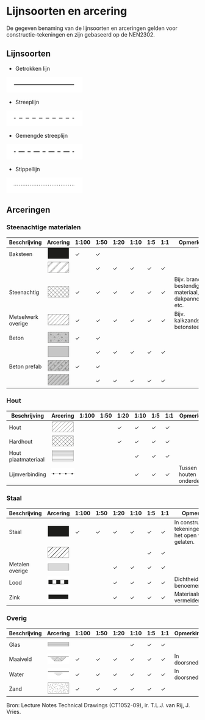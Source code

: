 # Lijnsoorten en arcering

De gegeven benaming van de lijnsoorten en arceringen gelden voor constructie-tekeningen en zijn gebaseerd op de NEN2302.

## Lijnsoorten

- Getrokken lijn

<img src="Images/LijnsoortenVDM_Tekengebied.png" alt="Getrokken lijn" class="bg-primary" width="200px">

- Streeplijn

<img src="Images/LijnsoortenVDM_Tekengebied1.png" alt="Streeplijn" class="bg-primary" width="200px">

- Gemengde streeplijn

<img src="Images/LijnsoortenVDM_Tekengebied2.png" alt="Gemengde streeplijn" class="bg-primary" width="200px">

- Stippellijn

<img src="Images/LijnsoortenVDM_Tekengebied3.png" alt="Stippellijn" class="bg-primary" width="200px">

## Arceringen

### Steenachtige materialen

| Beschrijving       | Arcering                                           | 1:100 | 1:50 | 1:20 | 1:10 | 1:5 | 1:1 | Opmerking                                        |
|-------------------|----------------------------------------------------|-------|------|------|------|-----|-----|--------------------------------------------------|
| Baksteen           | <img src="Images/1_Baksteen_1.jpg" alt="Baksteen 1" class="bg-primary" width="100px"> | ✓     | ✓    |      |      |     |     |                                                  |
|                   | <img src="Images/1_Baksteen_2.jpg" alt="Baksteen 2" class="bg-primary" width="100px"> |       | ✓    | ✓    | ✓    | ✓   | ✓   |                                                  |
| Steenachtig        | <img src="Images/02_steenachtig.jpg" alt="Steenachtig" class="bg-primary" width="100px"> | ✓     | ✓    | ✓    | ✓    | ✓   | ✓   | Bijv. brand bestendig materiaal, dakpannen, etc. |
| Metselwerk overige  | <img src="Images/03_metselwerk_overige.jpg" alt="Metselwerk overige" class="bg-primary" width="100px"> | ✓     | ✓    | ✓    | ✓    | ✓   | ✓   | Bijv. kalkzandsteen, betonsteen.                  |
| Beton             | <img src="Images/04_beton_1.jpg" alt="Beton 1" class="bg-primary" width="100px"> | ✓     | ✓    |      |      |     |     |                                                  |
|                   | <img src="Images/04_beton_2.jpg" alt="Beton 2" class="bg-primary" width="100px"> |       | ✓    | ✓    | ✓    | ✓   | ✓   |                                                  |
| Beton prefab      | <img src="Images/05_beton_prefab_1.jpg" alt="Beton prefab 1" class="bg-primary" width="100px"> | ✓     | ✓    |      |      |     |     |                                                  |
|                   | <img src="Images/05_beton_prefab_2.jpg" alt="Beton prefab 2" class="bg-primary" width="100px"> |       | ✓    | ✓    | ✓    | ✓   | ✓   |                                                  |

### Hout

| Beschrijving           | Arcering                                           | 1:100 | 1:50 | 1:20 | 1:10 | 1:5 | 1:1 | Opmerking                               |
|-----------------------|----------------------------------------------------|-------|------|------|------|-----|-----|-----------------------------------------|
| Hout                  | <img src="Images/06_hout.jpg" alt="Hout" class="bg-primary" width="80px"> |       |      | ✓    | ✓    | ✓   | ✓   |                                         |
| Hardhout              | <img src="Images/07_hardhout.jpg" alt="Hardhout" class="bg-primary" width="80px"> |       |      | ✓    | ✓    | ✓   | ✓   |                                         |
| Hout plaatmateriaal   | <img src="Images/08_Hout_plaatmateriaal.jpg" alt="Hout plaatmateriaal" class="bg-primary" width="80px"> |       |      |      | ✓    | ✓   | ✓   |                                         |
| Lijmverbinding        | <img src="Images/09_lijmverbinding.jpg" alt="Lijmverbinding" class="bg-primary" width="80px"> |       |      |      | ✓    | ✓   | ✓   | Tussen houten onderdelen.               |

### Staal

| Beschrijving           | Arcering                                           | 1:100 | 1:50 | 1:20 | 1:10 | 1:5 | 1:1 | Opmerking                               |
|-----------------------|----------------------------------------------------|-------|------|------|------|-----|-----|-----------------------------------------|
| Staal                 | <img src="Images/10_staal_1.jpg" alt="Staal 1" class="bg-primary" width="100px"> | ✓     | ✓    | ✓    | ✓    | ✓   | ✓   | In constructie tekeningen mag het open worden gelaten. |
|                       | <img src="Images/10_staal_2.jpg" alt="Staal 2" class="bg-primary" width="100px"> |       |      |      |      | ✓   | ✓   |                                         |
| Metalen overige       | <img src="Images/11_metalen_overige.jpg" alt="Metalen overige" class="bg-primary" width="100px"> |       |      | ✓    | ✓    | ✓   | ✓   |                                         |
| Lood                  | <img src="Images/12_lood.jpg" alt="Lood" class="bg-primary" width="100px"> |       |      | ✓    | ✓    | ✓   | ✓   | Dichtheid benoemen.                    |
| Zink                  | <img src="Images/13_zink.jpg" alt="Zink" class="bg-primary" width="100px"> |       |      | ✓    | ✓    | ✓   | ✓   | Materiaalnummer vermelden.             |

### Overig

| Beschrijving           | Arcering                                           | 1:100 | 1:50 | 1:20 | 1:10 | 1:5 | 1:1 | Opmerking                               |
|-----------------------|----------------------------------------------------|-------|------|------|------|-----|-----|-----------------------------------------|
| Glas                  | <img src="Images/15_Glas.jpg" alt="Glas" class="bg-primary" width="80px"> |       |      |      | ✓    | ✓   | ✓   |                                         |
| Maaiveld              | <img src="Images/14_maaiveld.jpg" alt="Maaiveld" class="bg-primary" width="80px"> | ✓     | ✓    | ✓    | ✓    | ✓   | ✓   | In doorsnede.                          |
| Water                 | <img src="Images/16_Water.jpg" alt="Water" class="bg-primary" width="80px"> | ✓     | ✓    | ✓    | ✓    | ✓   | ✓   | In doorsnede.                          |
| Zand                  | <img src="Images/17_Zand.jpg" alt="Zand" class="bg-primary" width="80px"> | ✓     | ✓    | ✓    | ✓    | ✓   | ✓   |                                         |

Bron: Lecture Notes Technical Drawings (CT1052-09), ir. T.L.J. van Rij, J. Vries.

